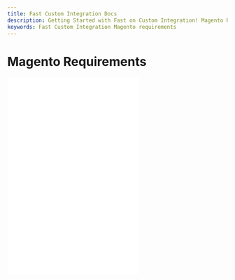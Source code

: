 ```yaml
---
title: Fast Custom Integration Docs
description: Getting Started with Fast on Custom Integration! Magento Requirements
keywords: Fast Custom Integration Magento requirements
---
```


# Magento Requirements

<embed src="/reusables/for-developers/_platform_ecommerce_all_fast_access_requirement.md" />

<embed src="/reusables/for-developers/_platform_magento_requirements.md" />

<embed src="/reusables/for-developers/_platform_attention_seller_onboarding_credentials_same_session_requirement.md" />
